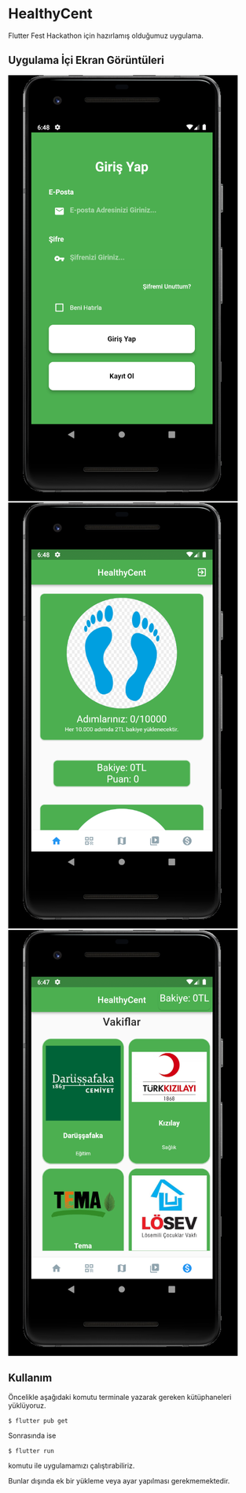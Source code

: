 # HealthyCent

Flutter Fest Hackathon için hazırlamış olduğumuz uygulama.

## Uygulama İçi Ekran Görüntüleri
![Alt text](/screenshots/screenshot1.png?raw=true "Giriş Yapma Ekranı")
<br>
![Alt text](/screenshots/screenshot2.png?raw=true "Ana Sayfa Ekranı")
<br>
![Alt text](/screenshots/screenshot3.png?raw=true "Vakıflara Bağış Ekranı")

## Kullanım

Öncelikle aşağıdaki komutu terminale yazarak gereken kütüphaneleri yüklüyoruz.
```` console
$ flutter pub get
```` 
Sonrasında ise 
```` console
$ flutter run
```` 
komutu ile uygulamamızı çalıştırabiliriz.

Bunlar dışında ek bir yükleme veya ayar yapılması gerekmemektedir.
